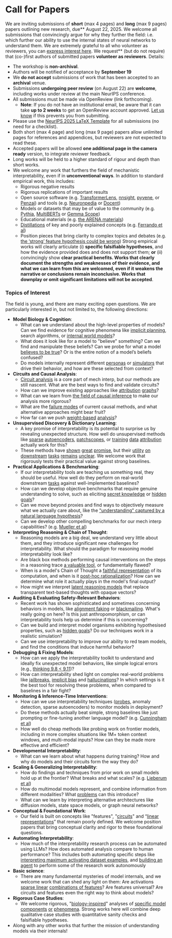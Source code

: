 # Call for Papers
We are inviting submissions of **short** (max 4 pages) and **long** (max 9 pages) papers outlining new research, due** August 22, 2025. We welcome all submissions that convincingly argue for why they further the field: i.e. which further our ability to use the internal states of neural networks to understand them. 
We are extremely grateful to all who volunteer as reviewers, you can [express interest here](https://www.google.com/url?q=https://docs.google.com/forms/d/e/1FAIpQLSdiw1SJllzoTz_nqzDTzTOGb9DV3W_truQyh-WvYj_QGIi7Mg/viewform?usp%3Ddialog&sa=D&source=editors&ust=1752279452523501&usg=AOvVaw29Thum-O9LmZMmHiTYbP0G). We request** (but do not require) that (co-)first authors of submitted papers **volunteer as reviewers**. 
Details: 
* The workshop is **non-archival**.
* Authors will be notified of acceptance by **September 19**
* We **do not accept** submissions of work that has been accepted to an **archival** venue.
* Submissions **undergoing peer review** (on August 22) are **welcome**, including works under review at the main NeurIPS conference.
* All submissions must be made via OpenReview (link forthcoming).
  * **Note**: If you do not have an institutional email, be aware that it can take **up to 2 weeks** to get an OpenReview account approved. [Let us know](mailto:neurips2025@mechinterpworkshop.com) if this prevents you from submitting.
* Please use the [NeurIPS 2025 LaTeX Template](https://www.google.com/url?q=https://media.neurips.cc/Conferences/NeurIPS2025/Styles.zip&sa=D&source=editors&ust=1752279452525860&usg=AOvVaw3L7H0N5uVfP9sPMrvyfUov) for all submissions (no need for a checklist).
* Both short (max 4 page) and long (max 9 page) papers allow unlimited pages for references and appendices, but reviewers are not expected to read these.
* Accepted papers will be allowed **one additional page in the camera ready** version, to integrate reviewer feedback.
* Long works will be held to a higher standard of rigour and depth than short works.
* We welcome any work that furthers the field of mechanistic interpretability, even if in **unconventional ways**. In addition to standard empirical work, this includes:
  * Rigorous negative results
  * Rigorous replications of important results
  * Open source software (e.g. [TransformerLens](https://www.google.com/url?q=https://github.com/neelnanda-io/TransformerLens&sa=D&source=editors&ust=1752279452527397&usg=AOvVaw2DcrPyjqd2VdDAkGz3rxn7), [nnsight](https://www.google.com/url?q=https://github.com/ndif-team/nnsight&sa=D&source=editors&ust=1752279452527531&usg=AOvVaw2Bw9xR0bBr6ucivlYwLRFG), [pyvene](https://www.google.com/url?q=https://github.com/stanfordnlp/pyvene/tree/main/pyvene/models/mlp&sa=D&source=editors&ust=1752279452527660&usg=AOvVaw23uwtGTc_EkL191rzpeqBt), or [Penzai](https://www.google.com/url?q=https://github.com/google-deepmind/penzai&sa=D&source=editors&ust=1752279452527808&usg=AOvVaw1fLFDtVU7v5tV_WDQyER84)) and tools (e.g. [Neuronpedia](https://www.google.com/url?q=http://neuronpedia.org&sa=D&source=editors&ust=1752279452527965&usg=AOvVaw3C6rJ_dGoyYpqyRFWQb3D1) or [Docent](https://www.google.com/url?q=https://transluce.org/introducing-docent&sa=D&source=editors&ust=1752279452528097&usg=AOvVaw1qoKAWp2oP3NyZh5xQJccp))
  * Models or datasets that may be of value to the community (e.g. [Pythia](https://www.google.com/url?q=https://arxiv.org/abs/2304.01373&sa=D&source=editors&ust=1752279452528379&usg=AOvVaw30hezfXK-4Une2xiM1H7dY), [MultiBERTs](https://www.google.com/url?q=https://arxiv.org/abs/2106.16163&sa=D&source=editors&ust=1752279452528494&usg=AOvVaw3Gh_5luM14s8_GmUMRcgQL) or [Gemma Scope](https://www.google.com/url?q=https://arxiv.org/abs/2408.05147&sa=D&source=editors&ust=1752279452528624&usg=AOvVaw3d_k43hs0dvEvF0gqFn-e6))
  * Educational materials (e.g. [the ARENA materials](https://www.google.com/url?q=https://arena3-chapter1-transformer-interp.streamlit.app/&sa=D&source=editors&ust=1752279452528879&usg=AOvVaw15pbpWMJFNzQTCgJMVouvq))
  * [Distillations](https://www.google.com/url?q=https://distill.pub/2017/research-debt/&sa=D&source=editors&ust=1752279452529059&usg=AOvVaw0Ro4y38LI9_1H_a2ffHqTU) of key and poorly explained concepts (e.g. [Ferrando et al](https://www.google.com/url?q=https://arxiv.org/abs/2405.00208&sa=D&source=editors&ust=1752279452529312&usg=AOvVaw29MagfuYyYUd2QTVrhGauj))
  * Position pieces that bring clarity to complex topics and debates (e.g. [the ‘strong’ feature hypothesis could be wrong](https://www.google.com/url?q=https://www.alignmentforum.org/posts/tojtPCCRpKLSHBdpn/the-strong-feature-hypothesis-could-be-wrong&sa=D&source=editors&ust=1752279452529803&usg=AOvVaw3A1yJKFOJygWlJy2TK5rxB))
Strong empirical works will clearly articulate (i) **specific falsifiable hypotheses**, and how the evidence provided does and does not support them; **or** (ii) convincingly show **clear practical benefits. Works that clearly document the strengths and weaknesses of their evidence, and what we can learn from this are welcomed, even if it weakens the narrative or conclusions remain inconclusive. Works that downplay or omit significant limitations will not be accepted**. 
### Topics of Interest
The field is young, and there are many exciting open questions. We are particularly interested in, but not limited to, the following directions: 
* **Model Biology & Cognition**:
  * What can we understand about the high-level properties of models? Can we find evidence for cognitive phenomena like [implicit planning](https://www.google.com/url?q=https://transformer-circuits.pub/2025/attribution-graphs/biology.html%23dives-poems&sa=D&source=editors&ust=1752279452531933&usg=AOvVaw17z0fAgrTv1y0JqOp8oj-V), search algorithms, or [internal world models](https://www.google.com/url?q=https://arxiv.org/abs/2210.13382&sa=D&source=editors&ust=1752279452532117&usg=AOvVaw1KRmCL-5IGivOtocIamnPM)?
  * What does it look like for a model to "believe" something? Can we find and manipulate these beliefs? Can we probe for what a model [believes to be true](https://www.google.com/url?q=https://arxiv.org/abs/2310.06824&sa=D&source=editors&ust=1752279452532479&usg=AOvVaw1bHFZC_I9P9f-H4jsA-W1G)? Or is the entire notion of a model’s beliefs confused?
  * Do models internally represent different [personas](https://www.google.com/url?q=https://arxiv.org/abs/2406.12094&sa=D&source=editors&ust=1752279452532786&usg=AOvVaw3WmISc5LLMB6fzA5-BYynP) or [simulators](https://www.google.com/url?q=https://www.nature.com/articles/s41586-023-06647-8&sa=D&source=editors&ust=1752279452532936&usg=AOvVaw0Ch2RIhWOaTyM16qhrluRj) that drive their behavior, and how are these selected from context?
* **Circuits and Causal Analysis**:
  * [Circuit analysis](https://www.google.com/url?q=https://distill.pub/2020/circuits/zoom-in/&sa=D&source=editors&ust=1752279452533406&usg=AOvVaw3qHZL4FQMik4kjq4KRJdnP) is a core part of mech interp, but our methods are still nascent. What are the best ways to find and validate circuits?
  * How can we improve existing approaches like [attribution](https://www.google.com/url?q=https://arxiv.org/abs/2406.11944&sa=D&source=editors&ust=1752279452533860&usg=AOvVaw2KO60pRkHHs9CG_RUd0Jie) [graphs](https://www.google.com/url?q=https://transformer-circuits.pub/2025/attribution-graphs/methods.html&sa=D&source=editors&ust=1752279452533994&usg=AOvVaw2s1YBPpc4dkOnFRAHVSAFN)?
  * What can we learn from [the field of causal inference](https://www.google.com/url?q=https://arxiv.org/abs/2407.04690&sa=D&source=editors&ust=1752279452534209&usg=AOvVaw29p7qE2nbzGZj9aByKsYuS) to make our analysis more rigorous?
  * What are the [failure modes](https://www.google.com/url?q=https://arxiv.org/abs/2307.15771&sa=D&source=editors&ust=1752279452534438&usg=AOvVaw0IKsbIVk8CUTJuNsGDuu0c) of current causal methods, and what alternative approaches might bear fruit?
  * How far can we push [weight-based](https://www.google.com/url?q=https://arxiv.org/abs/2301.05217&sa=D&source=editors&ust=1752279452534801&usg=AOvVaw3pIdukKemVJgGy7JMqvXdo) [analysis](https://www.google.com/url?q=https://arxiv.org/abs/2410.08417&sa=D&source=editors&ust=1752279452534928&usg=AOvVaw36-C03cLtPsQu47m7TqIP8)?
* **Unsupervised Discovery & Dictionary Learning**:
  * A key promise of interpretability is its potential to surprise us by revealing unexpected structure. How well do unsupervised methods like [sparse](https://www.google.com/url?q=https://arxiv.org/abs/2103.15949&sa=D&source=editors&ust=1752279452535495&usg=AOvVaw0gM1ok19z3gurbG3D0tl0k) [autoencoders](https://www.google.com/url?q=https://transformer-circuits.pub/2023/monosemantic-features&sa=D&source=editors&ust=1752279452535650&usg=AOvVaw35ma699IOBpj2yY2pjsNH8), [patch](https://www.google.com/url?q=https://arxiv.org/abs/2401.06102&sa=D&source=editors&ust=1752279452535769&usg=AOvVaw13zi76lEmkOWMBbi8VZmu5)[scopes](https://www.google.com/url?q=https://arxiv.org/abs/2403.10949v2&sa=D&source=editors&ust=1752279452535852&usg=AOvVaw390Gg8G50BD3wGkkIgkzYx), or [training](https://www.google.com/url?q=https://proceedings.mlr.press/v70/koh17a?ref%3Dhttps://githubhelp.com&sa=D&source=editors&ust=1752279452535988&usg=AOvVaw2PFYtL_yItT2zMPlJ9LvHA) [data](https://www.google.com/url?q=https://arxiv.org/abs/2308.03296&sa=D&source=editors&ust=1752279452536090&usg=AOvVaw2uco6tSCcM_eMSluNGnYfb) [attribution](https://www.google.com/url?q=https://arxiv.org/abs/2205.11482&sa=D&source=editors&ust=1752279452536192&usg=AOvVaw1B-F11AoWSWN8FinFY4UoO) actually work for this?
  * These methods have [shown](https://www.google.com/url?q=https://transformer-circuits.pub/2024/scaling-monosemanticity/index.html&sa=D&source=editors&ust=1752279452536481&usg=AOvVaw1ezDItEalgM_Mnj7Xi4lzw) [great](https://www.google.com/url?q=https://transformer-circuits.pub/2025/attribution-graphs/biology.html&sa=D&source=editors&ust=1752279452536623&usg=AOvVaw1jkQ-Wvr9zQ2z7RllfPZis) [promise](https://www.google.com/url?q=https://arxiv.org/abs/2503.10965&sa=D&source=editors&ust=1752279452536750&usg=AOvVaw34uuR9NVZUhpuAvFn2EFG7), but their [utility](https://www.google.com/url?q=https://arxiv.org/abs/2502.16681&sa=D&source=editors&ust=1752279452536908&usg=AOvVaw0yuvn822jR_MgvoSCn0Xbm) [on](https://www.google.com/url?q=https://www.tilderesearch.com/blog/sieve&sa=D&source=editors&ust=1752279452537016&usg=AOvVaw2Voviz872U2fJ5d0urDIyc) [downstream](https://www.google.com/url?q=https://arxiv.org/abs/2501.17148&sa=D&source=editors&ust=1752279452537121&usg=AOvVaw08J_6mBFZz1trpI9dc6Udt) [tasks](https://www.google.com/url?q=https://transformer-circuits.pub/2024/features-as-classifiers/index.html&sa=D&source=editors&ust=1752279452537252&usg=AOvVaw19j840OSyyP-nvldwcHmC6) [remains](https://www.google.com/url?q=https://arxiv.org/abs/2502.04382&sa=D&source=editors&ust=1752279452537351&usg=AOvVaw17_tAWFjB_FL2LWhzQ2yqJ) [unclear](https://www.google.com/url?q=https://www.alignmentforum.org/posts/4uXCAJNuPKtKBsi28/negative-results-for-saes-on-downstream-tasks&sa=D&source=editors&ust=1752279452537505&usg=AOvVaw0V-wWn5E0s56WZIM-KM9jw). We welcome work that rigorously tests their practical value against strong baselines.
* **Practical Applications & Benchmarking**:
  * If our interpretability tools are teaching us something real, they should be useful. How well do they perform on real-world downstream [tasks](https://www.google.com/url?q=https://www.lesswrong.com/posts/wGRnzCFcowRCrpX4Y/downstream-applications-as-validation-of-interpretability&sa=D&source=editors&ust=1752279452538250&usg=AOvVaw0h4cRDUki4xFdtvv1w553p) against well-implemented baselines?
  * How can we develop objective benchmarks that require genuine understanding to solve, such as eliciting [secret knowledge](https://www.google.com/url?q=https://arxiv.org/abs/2505.14352&sa=D&source=editors&ust=1752279452538652&usg=AOvVaw3cM5K-kuHAZUiQyYYzZC2h) or [hidden goals](https://www.google.com/url?q=https://arxiv.org/abs/2503.10965&sa=D&source=editors&ust=1752279452538769&usg=AOvVaw2clob-pEBq_9nuHP2tRdM7)?
  * Can we move beyond proxies and find ways to objectively measure what we actually care about, like the ["understanding" captured by a natural language hypothesis](https://www.google.com/url?q=https://arxiv.org/abs/2502.04382&sa=D&source=editors&ust=1752279452539139&usg=AOvVaw3uorLexRcIb5gdMzQnTH_V)?
  * Can we develop other compelling benchmarks for our mech interp capabilities? (e.g. [Mueller et al](https://www.google.com/url?q=https://arxiv.org/abs/2504.13151&sa=D&source=editors&ust=1752279452539408&usg=AOvVaw1jtwJ6O1BKav6TRpgB3ykV))
* **Interpreting Reasoning & Chain of Thought**:
  * Reasoning models are a big deal, we understand very little about them, and they introduce significant new challenges for interpretability. What should the paradigm for reasoning model interpretability look like?
  * Are black box methods performing causal interventions on the steps in a reasoning trace [a valuable tool](https://www.google.com/url?q=https://arxiv.org/abs/2506.19143&sa=D&source=editors&ust=1752279452540293&usg=AOvVaw35aNRqpLaeO-mqEFZa8Cac), or fundamentally flawed?
  * When is a model's Chain of Thought a [faithful representation](https://www.google.com/url?q=https://arxiv.org/abs/2305.04388&sa=D&source=editors&ust=1752279452540570&usg=AOvVaw1Za-JV3JVKgzD9tIfOYS9h) of its computation, and when is it [post-hoc rationalization](https://www.google.com/url?q=https://arxiv.org/abs/2503.08679&sa=D&source=editors&ust=1752279452540743&usg=AOvVaw0x0YBfJYHjyf_yMhC25Dav)? How can we determine what role it actually plays in the model's final output?
  * How might we interpret [latent reasoning models](https://www.google.com/url?q=https://arxiv.org/abs/2412.06769&sa=D&source=editors&ust=1752279452541057&usg=AOvVaw3jj_153QlSD4R4bljT09MF) that replace transparent text-based thoughts with opaque vectors?
* **Auditing & Evaluating Safety-Relevant Behaviors**:
  * Recent work has shown sophisticated and sometimes concerning behaviors in models, like [alignment faking](https://www.google.com/url?q=https://arxiv.org/abs/2412.14093&sa=D&source=editors&ust=1752279452541637&usg=AOvVaw2yV4pVt4xPGGyzT4tEZGqq) or [blackmailing](https://www.google.com/url?q=https://www.anthropic.com/research/agentic-misalignment&sa=D&source=editors&ust=1752279452541787&usg=AOvVaw0iYl1dSZhMaBFlIlJPjokS). What's really going on here? Is this just anthropomorphism, or can interpretability tools help us determine if this is concerning?
  * Can we build and interpret model organisms exhibiting hypothesised properties, such as [hidden goals](https://www.google.com/url?q=https://arxiv.org/abs/2503.10965&sa=D&source=editors&ust=1752279452542278&usg=AOvVaw14aVKQx2kHJsjBZJR65eTs)? Do our techniques work in a realistic simulation?
  * Can we use interpretability to improve our ability to red team models, and find the conditions that induce harmful behavior?
* **Debugging & Fixing Models**:
  * How can we apply the interpretability toolkit to understand and ideally fix unexpected model behaviors, like simple logical errors (e.g., [thinking 9.8 < 9.11](https://www.google.com/url?q=https://transluce.org/observability-interface&sa=D&source=editors&ust=1752279452543127&usg=AOvVaw2YbxjHtH5YaBMjvdKlLlzy))?
  * How can interpretability shed light on complex real-world problems like [jailbreaks](https://www.google.com/url?q=https://transformer-circuits.pub/2025/attribution-graphs/biology.html%23dives-jailbreak&sa=D&source=editors&ust=1752279452543495&usg=AOvVaw2lWR50svsjuPiTvsJEARPq), [implicit bias](https://www.google.com/url?q=https://arxiv.org/abs/2506.10922&sa=D&source=editors&ust=1752279452543676&usg=AOvVaw31ZAa4sT6t8AYJSQrnEA4y) and [hallucinations](https://www.google.com/url?q=https://arxiv.org/abs/2411.14257&sa=D&source=editors&ust=1752279452543814&usg=AOvVaw0wfVYe9LIBj6EW5XA9KneO)? In which settings is it the best tool for resolving these problems, when compared to baselines in a fair fight?
* **Monitoring & Inference-Time Interventions**:
  * How can we use interpretability techniques ([probes](https://www.google.com/url?q=https://arxiv.org/abs/2102.12452&sa=D&source=editors&ust=1752279452544436&usg=AOvVaw0uNY1FFQc_qchLTk1RWyT4), anomaly detection, sparse autoencoders) to monitor models in deployment?
  * Do these methods actually beat simple, strong baselines like just prompting or fine-tuning another language model? (e.g. [Cunningham et al](https://www.google.com/url?q=https://alignment.anthropic.com/2025/cheap-monitors/&sa=D&source=editors&ust=1752279452544903&usg=AOvVaw0FRJlzEFoPJIbrW4Y14seQ))
  * How well do cheap methods like probing work on frontier models, including in more complex situations like 1M+ token context windows, and multi-modal inputs? How can they be made more effective and efficient?
* **Developmental Interpretability**:
  * What can we learn about what happens during training? How and why do models and their circuits form the way they do?
* **Scaling & Generalizing Interpretability**:
  * How do findings and techniques from prior work on small models hold up at the frontier? What breaks and what scales? (e.g. [Lieberum et al](https://www.google.com/url?q=https://arxiv.org/abs/2307.09458&sa=D&source=editors&ust=1752279452546274&usg=AOvVaw3_J2TQHlhBdHsBrUtjfxqo))
  * How do multimodal models represent, and combine information from different modalities? What [problems](https://www.google.com/url?q=https://openreview.net/pdf?id%3DVUhRdZp8ke&sa=D&source=editors&ust=1752279452546790&usg=AOvVaw0Ct2WWsoNoQhvvEr6OEuqC) can this introduce?
  * What can we learn by interpreting alternative architectures like diffusion models, state space models, or graph neural networks?
* **Conceptual & Foundational Work**:
  * Our field is built on concepts like "features", "[circuits](https://www.google.com/url?q=https://distill.pub/2020/circuits/zoom-in/&sa=D&source=editors&ust=1752279452547534&usg=AOvVaw20iDWduopFXxRHUtmaSAb7)" and “[linear representations](https://www.google.com/url?q=https://transformer-circuits.pub/2024/july-update/index.html%23linear-representations&sa=D&source=editors&ust=1752279452547786&usg=AOvVaw1UIt_7AcQQuZrp8g_JvBjp)” that remain poorly defined. We welcome position papers that bring conceptual clarity and rigor to these foundational questions.
* **Automating Interpretability**:
  * How much of the interpretability research process can be automated using LLMs? How does automated analysis compare to human performance? This includes both automating specific steps like [interpreting maximum activating dataset examples](https://www.google.com/url?q=https://openaipublic.blob.core.windows.net/neuron-explainer/paper/index.html&sa=D&source=editors&ust=1752279452548956&usg=AOvVaw3VGQwAsHNhJ7lGcez52MBp), and [building an agent](https://www.google.com/url?q=https://arxiv.org/abs/2404.14394&sa=D&source=editors&ust=1752279452549103&usg=AOvVaw1rcqJgLEJVKmifcPy3pVrP) to perform some of the research work autonomously
* **Basic science**:
  * There are many fundamental mysteries of model internals, and we welcome work that can shed any light on them: Are activations [sparse linear](https://www.google.com/url?q=https://arxiv.org/abs/1601.03764&sa=D&source=editors&ust=1752279452549829&usg=AOvVaw2lO8ArVN8GSClTXAd2k83M) [combinations of features](https://www.google.com/url?q=https://transformer-circuits.pub/2022/toy_model/index.html&sa=D&source=editors&ust=1752279452550050&usg=AOvVaw2Gc7fgUt2E6maB9WyVgw4U)? Are features universal? Are circuits and features even the right way to think about models?
* **Rigorous Case Studies**:
  * We welcome rigorous, "[biology-inspired](https://www.google.com/url?q=https://distill.pub/2020/circuits/curve-circuits/&sa=D&source=editors&ust=1752279452550671&usg=AOvVaw17VDG4apHch3xT2G2Kxu6W)" analyses of [specific model](https://www.google.com/url?q=https://arxiv.org/abs/2310.04625&sa=D&source=editors&ust=1752279452550810&usg=AOvVaw0pBYS9jnIc11HDEUizZ3wz) [components](https://www.google.com/url?q=https://transformer-circuits.pub/2024/scaling-monosemanticity/index.html&sa=D&source=editors&ust=1752279452550948&usg=AOvVaw34pXPf4IHV0kqzUCEIdaOf) [or](https://www.google.com/url?q=https://arxiv.org/abs/2305.01610&sa=D&source=editors&ust=1752279452551055&usg=AOvVaw1uXaIF_EgTB2DicxmzParH) [phenomena](https://www.google.com/url?q=https://arxiv.org/abs/2306.09346&sa=D&source=editors&ust=1752279452551194&usg=AOvVaw30SGruOd-oXoulg8H5yZfL). Strong works here will combine deep qualitative case studies with quantitative sanity checks and falsifiable hypotheses.
* Along with any other works that further the mission of understanding models via their internals!
